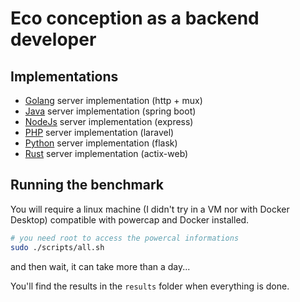 # Eco conception as a backend developer

## Implementations

- [Golang](./golang/) server implementation (http + mux)
- [Java](./java/) server implementation (spring boot)
- [NodeJs](./nodejs/) server implementation (express)
- [PHP](./php/) server implementation (laravel)
- [Python](./python/) server implementation (flask)
- [Rust](./rust/) server implementation (actix-web)

## Running the benchmark

You will require a linux machine (I didn't try in a VM nor with Docker Desktop) compatible with powercap and Docker installed.

```bash
# you need root to access the powercal informations
sudo ./scripts/all.sh
```

and then wait, it can take more than a day...

You'll find the results in the `results` folder when everything is done.
